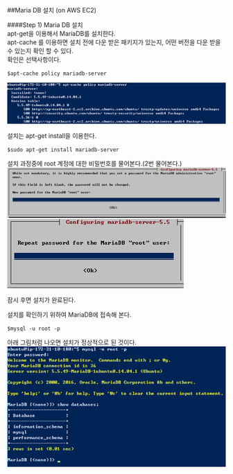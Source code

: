##Maria DB 설치 (on AWS EC2)  

####Step 1) Maria DB 설치  
apt-get을 이용해서 MariaDB를 설치한다.  
apt-cache 를 이용하면 설치 전에 다운 받은 패키지가 있는지, 어떤 버전을 다운 받을 수 있는지 확인 할 수 있다.  
확인은 선택사항이다.  
```
$apt-cache policy mariadb-server
```
![](https://github.com/ChanMinPark/TIL/blob/master/image/Install_MariaDB_on_AWS-EC2/image01.PNG)

설치는 apt-get install을 이용한다.  
```
$sudo apt-get install mariadb-server
```

설치 과정중에 root 계정에 대한 비밀번호를 물어본다.(2번 물어본다.)  
![](https://github.com/ChanMinPark/TIL/blob/master/image/Install_MariaDB_on_AWS-EC2/image02.PNG)
![](https://github.com/ChanMinPark/TIL/blob/master/image/Install_MariaDB_on_AWS-EC2/image03.PNG)

잠시 후면 설치가 완료된다.  

설치를 확인하기 위하여 MariaDB에 접속해 본다.  
```
$mysql -u root -p
```
아래 그림처럼 나오면 설치가 정상적으로 된 것이다.  
![](https://github.com/ChanMinPark/TIL/blob/master/image/Install_MariaDB_on_AWS-EC2/image04.PNG)
